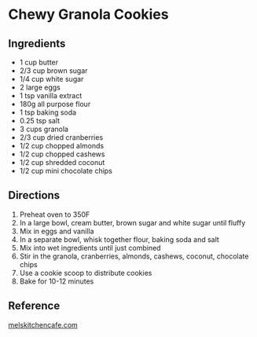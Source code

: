 # Chewy Granola Cookies

## Ingredients

* 1 cup butter
* 2/3 cup brown sugar
* 1/4 cup white sugar
* 2 large eggs
* 1 tsp vanilla extract
* 180g all purpose flour
* 1 tsp baking soda
* 0.25 tsp salt
* 3 cups granola
* 2/3 cup dried cranberries
* 1/2 cup chopped almonds
* 1/2 cup chopped cashews
* 1/2 cup shredded coconut
* 1/2 cup mini chocolate chips

## Directions

1. Preheat oven to 350F
2. In a large bowl, cream butter, brown sugar and white sugar until fluffy
3. Mix in eggs and vanilla
4. In a separate bowl, whisk together flour, baking soda and salt
5. Mix into wet ingredients until just combined
6. Stir in the granola, cranberries, almonds, cashews, coconut, chocolate chips
7. Use a cookie scoop to distribute cookies
8. Bake for 10-12 minutes

## Reference

[melskitchencafe.com](https://www.melskitchencafe.com/chewy-granola-cookies/)
